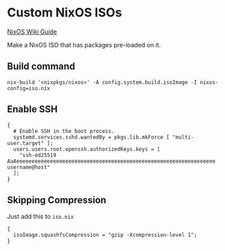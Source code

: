 # Custom NixOS ISOs

[NixOS Wiki Guide](https://nixos.wiki/wiki/Creating_a_NixOS_live_CD)

Make a NixOS ISO that has packages pre-loaded on it.

## Build command

`nix-build '<nixpkgs/nixos>' -A config.system.build.isoImage -I nixos-config=iso.nix`


## Enable SSH

```
{
  # Enable SSH in the boot process.
  systemd.services.sshd.wantedBy = pkgs.lib.mkForce [ "multi-user.target" ];
  users.users.root.openssh.authorizedKeys.keys = [
    "ssh-ed25519 AaAeeeeeeeeeeeeeeeeeeeeeeeeeeeeeeeeeeeeeeeeeeeeeeeeeeeeeeeeeeeeeeeee username@host"
  ];
}
```


## Skipping Compression

Just add this to `iso.nix`

```
{
  isoImage.squashfsCompression = "gzip -Xcompression-level 1";
}
```